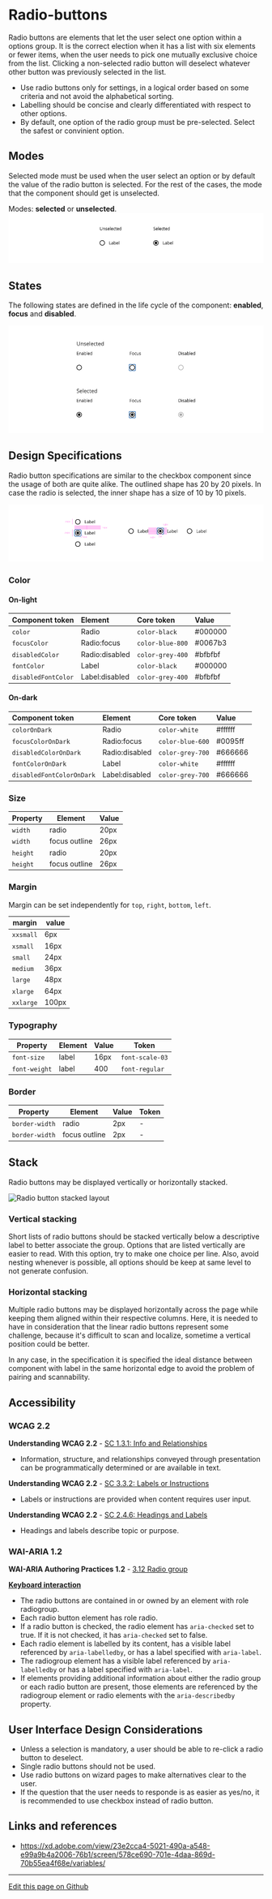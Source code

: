 # Radio-buttons

Radio buttons are elements that let the user select one option within a options group. It is the correct election when it has a list with six elements or fewer items, when the user needs to pick one mutually exclusive choice from the list.
Clicking a non-selected radio button will deselect whatever other button was previously selected in the list.

* Use radio buttons only for settings, in a logical order based on some criteria and not avoid the alphabetical sorting.
* Labelling should be concise and clearly differentiated with respect to other options.
* By default, one option of the radio group must be pre-selected. Select the safest or convinient option.


## Modes

Selected mode must be used when the user select an option or by default the value of the radio button is selected. For the rest of the cases, the mode that the component should get is unselected.

Modes: **selected** or **unselected**.
![Radio button modes](images/radio_modes.png)

## States

The following states are defined in the life cycle of the component: **enabled**, **focus** and **disabled**.

![Radio button states](images/radio_states.png)


## Design Specifications

Radio button specifications are similar to the checkbox component since the usage of both are quite alike.
The outlined shape has 20 by 20 pixels. In case the radio is selected, the inner shape has a size of 10 by 10 pixels.

![Radio button specifications](images/radio_specs.png)

### Color

#### On-light

| Component token                   | Element           | Core token               | Value       |
| :-------------------------------- | :---------------- | :----------------------- | :---------- |
| `color`                           | Radio             | `color-black`            | #000000     |
| `focusColor`                      | Radio:focus       | `color-blue-800`         | #0067b3     |
| `disabledColor`                   | Radio:disabled    | `color-grey-400`         | #bfbfbf     |
| `fontColor`                       | Label             | `color-black`            | #000000     |
| `disabledFontColor`               | Label:disabled    | `color-grey-400`         | #bfbfbf     |

#### On-dark

| Component token                   | Element           | Core token               | Value       |
| :-------------------------------- | :---------------- | :----------------------- | :---------- |
| `colorOnDark`                     | Radio             | `color-white`            | #ffffff     |
| `focusColorOnDark`                | Radio:focus       | `color-blue-600`         | #0095ff     |
| `disabledColorOnDark`             | Radio:disabled    | `color-grey-700`         | #666666     |
| `fontColorOnDark`                 | Label             | `color-white`            | #ffffff     |
| `disabledFontColorOnDark`         | Label:disabled    | `color-grey-700`         | #666666     |


### Size 

| Property              | Element       | Value     |  
| --------------------- | -----------   | --------  | 
| `width`               | radio         | 20px      | 
| `width`               | focus outline | 26px      | 
| `height`              | radio         | 20px      | 
| `height`              | focus outline | 26px      |  

### Margin

Margin can be set independently for `top`, `right`, `bottom`, `left`.

margin | value
-- | --
```xxsmall``` | 6px
```xsmall``` | 16px
```small``` | 24px
```medium``` | 36px
```large``` | 48px
```xlarge``` | 64px
```xxlarge``` | 100px

### Typography

| Property              | Element       | Value     |   Token          |
| --------------------- | -----------   | --------  | ---------        |
| `font-size`           | label         | 16px      | `font-scale-03`  |
| `font-weight`         | label         | 400       | `font-regular`   |

### Border

| Property              | Element       | Value     |   Token          |
| --------------------- | -----------   | --------  | ---------        |
| `border-width`        | radio         | 2px       | -                |
| `border-width`        | focus outline | 2px       | -                |



## Stack

Radio buttons may be displayed vertically or horizontally stacked.

![Radio button stacked layout](images/radio_stacked.png)

### Vertical stacking

Short lists of radio buttons should be stacked vertically below a descriptive label to better associate the group. Options that are listed vertically are easier to read.
With this option, try to make one choice per line. Also, avoid nesting whenever is possible, all options should be keep at same level to not generate confusion.


### Horizontal stacking

Multiple radio buttons may be displayed horizontally across the page while keeping them aligned within their respective columns. Here, it is needed to have in consideration that the linear radio buttons represent some challenge, because it's difficult to scan and localize, sometime a vertical position could be better.

In any case, in the specification it is specified the ideal distance between component with label in the same horizontal edge to avoid the problem of pairing and scannability.

## Accessibility

### WCAG 2.2

**Understanding WCAG 2.2** - [SC 1.3.1: Info and Relationships](https://www.w3.org/WAI/WCAG22/Understanding/info-and-relationships.html)

* Information, structure, and relationships conveyed through presentation can be programmatically determined or are available in text.

**Understanding WCAG 2.2** - [SC 3.3.2: Labels or Instructions](https://www.w3.org/WAI/WCAG22/Understanding/labels-or-instructions.html)

* Labels or instructions are provided when content requires user input.

**Understanding WCAG 2.2** - [SC 2.4.6: Headings and Labels](https://www.w3.org/WAI/WCAG22/Understanding/headings-and-labels.html)

* Headings and labels describe topic or purpose.

### WAI-ARIA 1.2

**WAI-ARIA Authoring Practices 1.2** - [3.12 Radio group](https://www.w3.org/TR/wai-aria-practices-1.2/#radiobutton)

**[Keyboard interaction](https://www.w3.org/TR/wai-aria-practices-1.2/#keyboard-interaction-15)**
* The radio buttons are contained in or owned by an element with role radiogroup.
* Each radio button element has role radio.
* If a radio button is checked, the radio element has `aria-checked` set to true. If it is not checked, it has `aria-checked` set to false.
* Each radio element is labelled by its content, has a visible label referenced by `aria-labelledby`, or has a label specified with `aria-label`.
* The radiogroup element has a visible label referenced by `aria-labelledby` or has a label specified with `aria-label`.
* If elements providing additional information about either the radio group or each radio button are present, those elements are referenced by the radiogroup element or radio elements with the `aria-describedby` property.




## User Interface Design Considerations

- Unless a selection is mandatory, a user should be able to re-click a radio button to deselect.
- Single radio buttons should not be used.
- Use radio buttons on wizard pages to make alternatives clear to the user.
- If the question that the user needs to responde is as easier as yes/no, it is recommended to use checkbox instead of radio button.

## Links and references

- https://xd.adobe.com/view/23e2cca4-5021-490a-a548-e99a9b4a2006-76b1/screen/578ce690-701e-4daa-869d-70b55ea4f68e/variables/

____________________________________________________________

[Edit this page on Github](https://github.com/dxc-technology/halstack-style-guide/blob/master/guidelines/components/radio/README.md)
